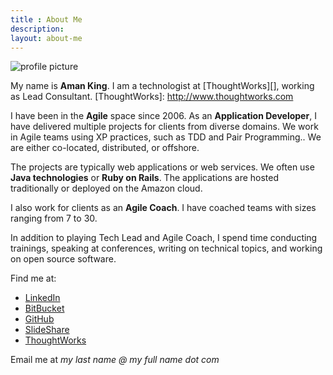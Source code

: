 ```yaml
---
title : About Me
description:
layout: about-me
---
```


![profile picture]({{urls.media}}/images/about-me/aman-king-medium.jpg)

My name is **Aman King**. I am a technologist at [ThoughtWorks][], working as Lead Consultant.
[ThoughtWorks]: http://www.thoughtworks.com

I have been in the **Agile** space since 2006. As an **Application Developer**, I have delivered multiple projects for clients from diverse domains. We work in Agile teams using XP practices, such as TDD and Pair Programming.. We are either co-located, distributed, or offshore.

The projects are typically web applications or web services. We often use **Java technologies** or **Ruby on Rails**. The applications are hosted traditionally or deployed on the Amazon cloud.

I also work for clients as an **Agile Coach**. I have coached teams with sizes ranging from 7 to 30.

In addition to playing Tech Lead and Agile Coach, I spend time conducting trainings, speaking at conferences, writing on technical topics, and working on open source software.

Find me at:

* [LinkedIn](http://www.linkedin.com/in/{{data.author.linkedin}})
* [BitBucket](http://bitbucket.org/{{data.author.bitbucket}})
* [GitHub](http://github.com/{{data.author.github}})
* [SlideShare](http://www.slideshare.net/{{data.author.slideshare}})
* [ThoughtWorks](http://join.thoughtworks.com/profiles/aman-king)

Email me at *my last name @ my full name dot com*